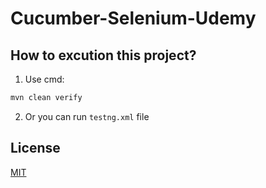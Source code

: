 # Cucumber-Selenium-Udemy


## How to excution this project?
1) Use cmd: 
```bash
mvn clean verify
```

2) Or you can run ```testng.xml``` file


## License
[MIT](https://choosealicense.com/licenses/mit/)
